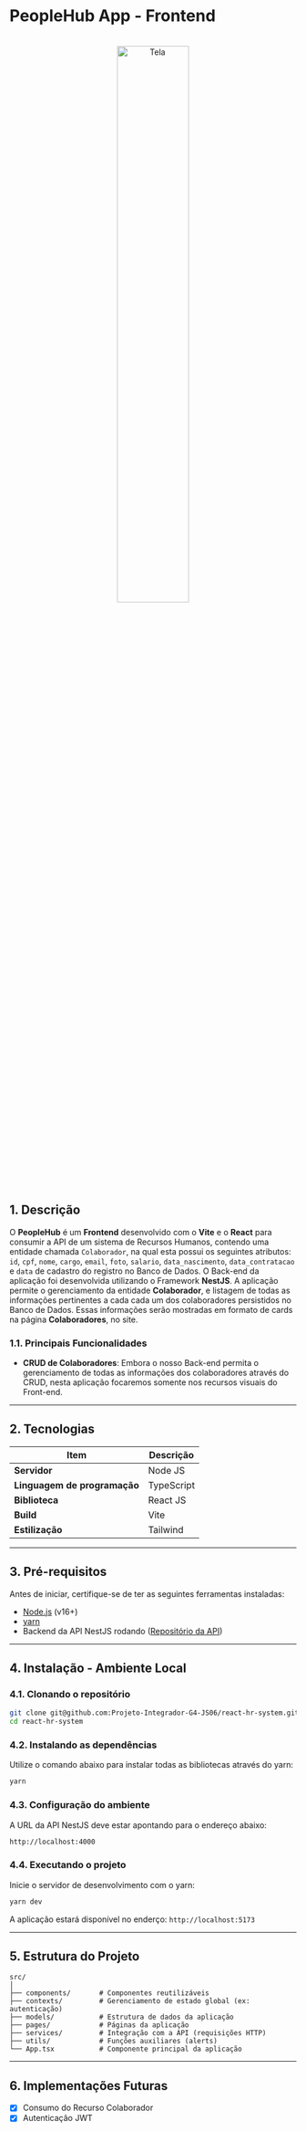 # PeopleHub App - Frontend

<br />

<div align="center">
    <img src="https://ik.imagekit.io/czhooyc3x/PeopleHub%20-%20Frontend/imagem_readme.png?updatedAt=1740593705623" title="Tela " width="50%"/>
</div>

<br /><br />

## 1. Descrição

O **PeopleHub** é um **Frontend** desenvolvido com o **Vite** e o **React** para consumir a API de um sistema de Recursos Humanos, contendo uma entidade chamada `Colaborador`, na qual esta possui os seguintes atributos: `id`, `cpf`, `nome`, `cargo`, `email`, `foto`, `salario`, `data_nascimento`, `data_contratacao` e `data` de cadastro do registro no Banco de Dados. O Back-end da aplicação foi desenvolvida utilizando o Framework **NestJS**. A aplicação permite o gerenciamento da entidade **Colaborador**, e listagem de todas as informações pertinentes a cada cada um dos colaboradores persistidos no Banco de Dados. Essas informações serão mostradas em formato de cards na página **Colaboradores**, no site.

### 1.1. Principais Funcionalidades

- **CRUD de Colaboradores**: Embora o nosso Back-end permita o gerenciamento de todas as informações dos colaboradores através do CRUD, nesta aplicação focaremos somente nos recursos visuais do Front-end.

------

## 2. Tecnologias

| Item                         | Descrição  |
| ---------------------------- | ---------- |
| **Servidor**                 | Node JS    |
| **Linguagem de programação** | TypeScript |
| **Biblioteca**               | React JS   |
| **Build**                    | Vite       |
| **Estilização**              | Tailwind   |

---

## 3. Pré-requisitos

Antes de iniciar, certifique-se de ter as seguintes ferramentas instaladas:

- [Node.js](https://nodejs.org/) (v16+)
- [yarn](https://yarnpkg.com/)
- Backend da API NestJS rodando ([Repositório da API](https://github.com/rafaelq80/delivery-nest))

---

## 4. Instalação - Ambiente Local

### 4.1. Clonando o repositório

```bash
git clone git@github.com:Projeto-Integrador-G4-JS06/react-hr-system.git
cd react-hr-system
```

### 4.2. Instalando as dependências

Utilize o comando abaixo para instalar todas as bibliotecas através do yarn:

```bash
yarn
```

### 4.3. Configuração do ambiente

A URL da API NestJS deve estar apontando para o endereço abaixo:

```bash
http://localhost:4000
```

### 4.4. Executando o projeto

Inicie o servidor de desenvolvimento com o yarn:

```bash
yarn dev
```

A aplicação estará disponível no enderço: `http://localhost:5173`

---

## 5. Estrutura do Projeto

```plaintext
src/
│
├── components/       # Componentes reutilizáveis
├── contexts/         # Gerenciamento de estado global (ex: autenticação)
├── models/           # Estrutura de dados da aplicação
├── pages/            # Páginas da aplicação
├── services/         # Integração com a API (requisições HTTP)
├── utils/            # Funções auxiliares (alerts)
└── App.tsx           # Componente principal da aplicação
```

---

## 6. Implementações Futuras

- [x] Consumo do Recurso Colaborador
- [x] Autenticação JWT
